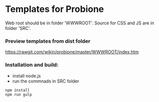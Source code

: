 Templates for Probione
========

Web root should be in folder 'WWWROOT'. Source for CSS and JS are in folder 'SRC'.

### Preview templates from dist folder
https://rawgit.com/wikin/probione/master/WWWROOT/index.htm


### Installation and build:
* install node.js
* run the commnads in SRC folder

```
npm install
npm run gulp
```
